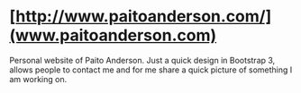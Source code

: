 [http://www.paitoanderson.com/](www.paitoanderson.com)
=============

Personal website of Paito Anderson. Just a quick design in Bootstrap 3, allows people to contact me and for me share a quick picture of something I am working on.
